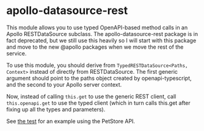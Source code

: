 # apollo-datasource-rest

This module allows you to use typed OpenAPI-based method calls in an Apollo RESTDataSource subclass. The apollo-datasource-rest package is in fact deprecated, but we still use this heavily so I will start with this package and move to the new @apollo packages when we move the rest of the service.

To use this module, you should derive from `TypedRESTDataSource<Paths, Context>` instead of directly from RESTDataSource. The first generic argument should point to the paths object created by openapi-typescript, and the second to your Apollo server context.

Now, instead of calling `this.get` to use the generic REST client, call `this.openapi.get` to use the typed client (which in turn calls this.get after fixing up all the types and parameters).

See [the test](__tests__/index.spec.ts) for an example using the PetStore API.
